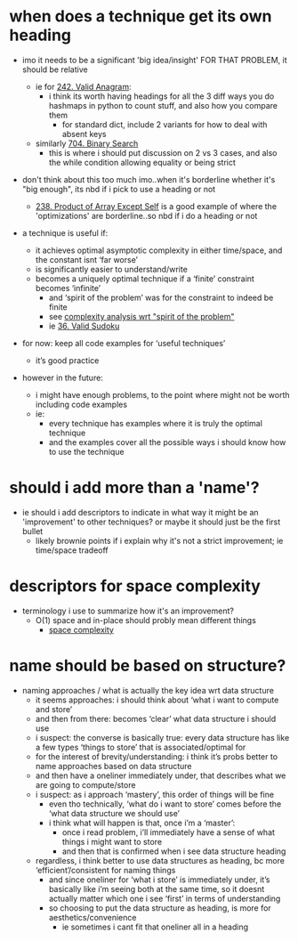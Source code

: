 # when does a technique get its own heading
- imo it needs to be a significant 'big idea/insight' FOR THAT PROBLEM, it should be relative
	- ie for [242. Valid Anagram](../LeetCode/242.%20Valid%20Anagram.md): 
		- i think its worth having headings for all the 3 diff ways you do hashmaps in python to count stuff, and also how you compare them
			- for standard dict, include 2 variants for how to deal with absent keys
	- similarly [704. Binary Search](../LeetCode/704.%20Binary%20Search.md)
		- this is where i should put discussion on 2 vs 3 cases, and also the while condition allowing equality or being strict
- don't think about this too much imo..when it's borderline whether it's "big enough", its nbd if i pick to use a heading or not
	- [238. Product of Array Except Self](../LeetCode/238.%20Product%20of%20Array%20Except%20Self.md) is a good example of where the 'optimizations' are borderline..so nbd if i do a heading or not

- a technique is useful if:
	- it achieves optimal asymptotic complexity in either time/space, and the constant isnt ‘far worse’
	- is significantly easier to understand/write
	- becomes a uniquely optimal technique if a ‘finite’ constraint becomes ‘infinite’
		- and ‘spirit of the problem’ was for the constraint to indeed be finite
		- see [complexity analysis wrt "spirit of the problem"](complexity%20analysis%20wrt%20"spirit%20of%20the%20problem".md)
		- ie [36. Valid Sudoku](../LeetCode/36.%20Valid%20Sudoku.md)




- for now: keep all code examples for ‘useful techniques’
	- it’s good practice
- however in the future:
	- i might have enough problems, to the point where might not be worth including code examples
	- ie:
		- every technique has examples where it is truly the optimal technique
		- and the examples cover all the possible ways i should know how to use the technique



# should i add more than a 'name'?
- ie should i add descriptors to indicate in what way it might be an 'improvement' to other techniques? or maybe it should just be the first bullet
	- likely brownie points if i explain why it's not a strict improvement; ie time/space tradeoff



# descriptors for space complexity
- terminology i use to summarize how it's an improvement?
	- O(1) space and in-place should probly mean different things
		- [space complexity](space%20complexity.md)



# name should be based on structure?


- naming approaches / what is actually the key idea wrt data structure
	- it seems approaches: i should think about ‘what i want to compute and store’
	- and then from there: becomes ‘clear’ what data structure i should use
	- i suspect: the converse is basically true: every data structure has like a few types ‘things to store’ that is associated/optimal for
	- for the interest of brevity/understanding: i think it’s probs better to name approaches based on data structure
	- and then have a oneliner immediately under, that describes what we are going to compute/store
	- i suspect: as i approach ‘mastery’, this order of things will be fine
		- even tho technically, ‘what do i want to store’ comes before the ‘what data structure we should use’
		- i think what will happen is that, once i’m a ‘master’:
			- once i read problem, i’ll immediately have a sense of what things i might want to store
			- and then that is confirmed when i see data structure heading
	- regardless, i think better to use data structures as heading, bc more ‘efficient’/consistent for naming things
		- and since oneliner for ‘what i store’ is immediately under, it’s basically like i’m seeing both at the same time, so it doesnt actually matter which one i see ‘first’ in terms of understanding
		- so choosing to put the data structure as heading, is more for aesthetics/convenience
			- ie sometimes i cant fit that oneliner all in a heading

